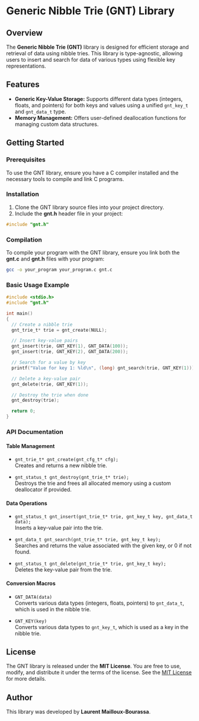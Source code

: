 # Generic Nibble Trie (GNT) Library

## Overview

The **Generic Nibble Trie (GNT)** library is designed for efficient storage and retrieval of data using nibble tries. This library is type-agnostic, allowing users to insert and search for data of various types using flexible key representations.

## Features
- **Generic Key-Value Storage:** Supports different data types (integers, floats, and pointers) for both keys and values using a unified `gnt_key_t` and `gnt_data_t` type.
- **Memory Management:** Offers user-defined deallocation functions for managing custom data structures.

## Getting Started

### Prerequisites
To use the GNT library, ensure you have a C compiler installed and the necessary tools to compile and link C programs.

### Installation

1. Clone the GNT library source files into your project directory.
2. Include the **gnt.h** header file in your project:
```c
#include "gnt.h"
```

### Compilation
To compile your program with the GNT library, ensure you link both the **gnt.c** and **gnt.h** files with your program:

```bash
gcc -o your_program your_program.c gnt.c
```

### Basic Usage Example

```c
#include <stdio.h>
#include "gnt.h"

int main()
{
  // Create a nibble trie
  gnt_trie_t* trie = gnt_create(NULL);

  // Insert key-value pairs
  gnt_insert(trie, GNT_KEY(1), GNT_DATA(100));
  gnt_insert(trie, GNT_KEY(2), GNT_DATA(200));

  // Search for a value by key
  printf("Value for key 1: %ld\n", (long) gnt_search(trie, GNT_KEY(1)));

  // Delete a key-value pair
  gnt_delete(trie, GNT_KEY(1));

  // Destroy the trie when done
  gnt_destroy(trie);

  return 0;
}
```

### API Documentation

#### Table Management
- `gnt_trie_t* gnt_create(gnt_cfg_t* cfg);`  
  Creates and returns a new nibble trie.

- `gnt_status_t gnt_destroy(gnt_trie_t* trie);`  
  Destroys the trie and frees all allocated memory using a custom deallocator if provided.

#### Data Operations
- `gnt_status_t gnt_insert(gnt_trie_t* trie, gnt_key_t key, gnt_data_t data);`  
  Inserts a key-value pair into the trie.

- `gnt_data_t gnt_search(gnt_trie_t* trie, gnt_key_t key);`  
  Searches and returns the value associated with the given key, or 0 if not found.

- `gnt_status_t gnt_delete(gnt_trie_t* trie, gnt_key_t key);`  
  Deletes the key-value pair from the trie.

#### Conversion Macros
- `GNT_DATA(data)`  
  Converts various data types (integers, floats, pointers) to `gnt_data_t`, which is used in the nibble trie.

- `GNT_KEY(key)`  
  Converts various data types to `gnt_key_t`, which is used as a key in the nibble trie.

## License

The GNT library is released under the **MIT License**. You are free to use, modify, and distribute it under the terms of the license. See the [MIT License](https://opensource.org/licenses/MIT) for more details.

## Author

This library was developed by **Laurent Mailloux-Bourassa**.
